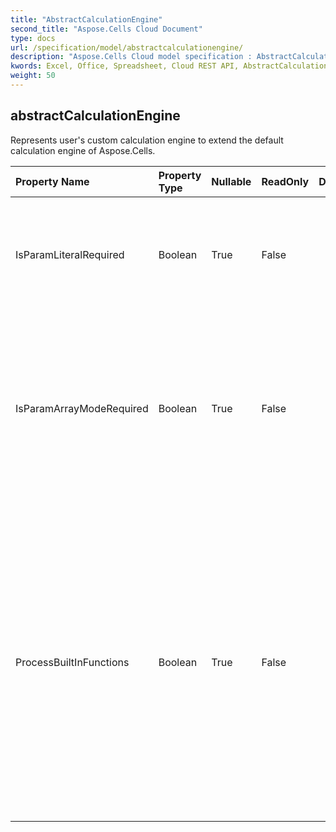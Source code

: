 ```yaml
---
title: "AbstractCalculationEngine"
second_title: "Aspose.Cells Cloud Document"
type: docs
url: /specification/model/abstractcalculationengine/
description: "Aspose.Cells Cloud model specification : AbstractCalculationEngine. Effortlessly handle Excel and other spreadsheet documents with features like opening, generating, editing, splitting, merging, comparing, and converting."
kwords: Excel, Office, Spreadsheet, Cloud REST API, AbstractCalculationEngine
weight: 50
---
```


## **abstractCalculationEngine**

Represents user's custom calculation engine to extend the default calculation engine of Aspose.Cells.  

| Property Name | Property Type | Nullable |  ReadOnly | DefaultValue | Description | 
| :- | :- | :- |:- |  :- | :- |
| IsParamLiteralRequired | Boolean | True |  False |  | Indicates whether this engine needs the literal text of parameter while doing calculation. Default value is false.  |  
| IsParamArrayModeRequired | Boolean | True |  False |  | Indicates whether this engine needs the parameter to be calculated in array mode. Default value is false.            If  is required when calculating custom            functions, this property needs to be set as true.  |  
| ProcessBuiltInFunctions | Boolean | True |  False |  | Whether built-in functions that have been supported by the built-in engine            should be checked and processed by this implementation.            Default is false.            If user needs to change the calculation logic of some built-in functions, this property should be set as true.            Otherwise please leave this property as false for performance consideration.  |  


